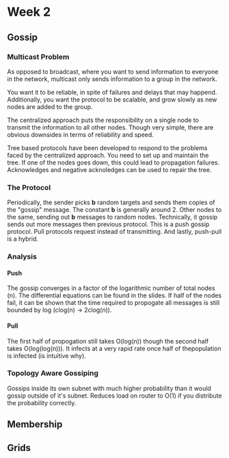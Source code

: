 # Week 2

## Gossip

### Multicast Problem 

As opposed to broadcast, where you want to send information to everyone in the network, multicast only sends information to a group in the network.

You want it to be reliable, in spite of failures and delays that may happend. Additionally, you want the protocol to be scalable, and grow slowly as new nodes are added to the group. 

The centralized approach puts the responsibility on a single node to transmit the information to all other nodes. Though very simple, there are obvious downsides in terms of reliability and speed.

Tree based protocols have been developed to respond to the problems faced by the centralized approach. You need to set up and maintain the tree. If one of the nodes goes down, this could lead to propagation failures. Acknowledges and negative acknoledges can be used to repair the tree.

### The Protocol

Periodically, the sender picks **b** random targets and sends them copies of the "gossip" message. The constant **b** is generally around 2. Other nodes to the same, sending out **b** messages to random nodes. Technically, it gossip sends out more messages then previous protocol. This is a push gossip protocol. Pull protocols request instead of transmitting. And lastly, push-pull is a hybrid.

### Analysis

#### Push

The gossip converges in a factor of the logarithmic number of total nodes (n). The differential equations can be found in the slides. If half of the nodes fail, it can be shown that the time required to propogate all messages is still bounded by log (clog(n) -> 2clog(n)).

#### Pull

The first half of propogation still takes O(log(n)) though the second half takes O(log(log(n))). It infects at a very rapid rate once half of thepopulation is infected (is intuitive why).

### Topology Aware Gossiping

Gossips inside its own subnet with much higher probability than it would gossip outside of it's subnet. Reduces load on router to O(1) if you distribute the probability correctly. 

## Membership

## Grids

